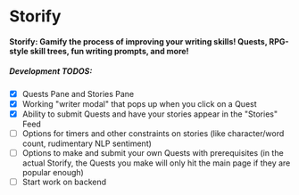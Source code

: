 # Storify

#### Storify: Gamify the process of improving your writing skills! Quests, RPG-style skill trees, fun writing prompts, and more!

##### Development TODOS:
- [X] Quests Pane and Stories Pane
- [X] Working "writer modal" that pops up when you click on a Quest
- [X] Ability to submit Quests and have your stories appear in the "Stories" Feed
- [ ] Options for timers and other constraints on stories (like character/word count, rudimentary NLP sentiment) 
- [ ] Options to make and submit your own Quests with prerequisites (in the actual Storify, the Quests you make will only hit the main page if they are popular enough)
- [ ] Start work on backend
